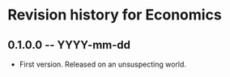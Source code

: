 # Revision history for Economics

## 0.1.0.0  -- YYYY-mm-dd

* First version. Released on an unsuspecting world.
